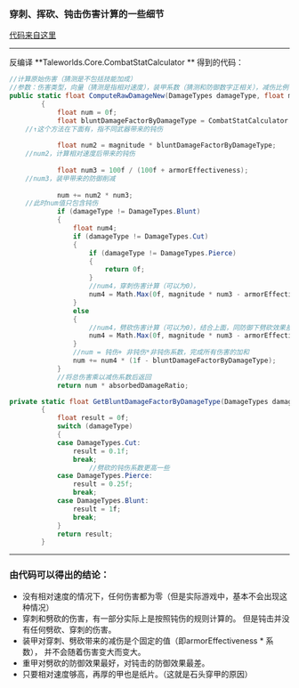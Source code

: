 ### 穿刺、挥砍、钝击伤害计算的一些细节

[代码来自这里](https://forums.taleworlds.com/index.php?threads/where-are-armor-factors-in-m-b2-bannerlord.409148/)

---

反编译   **Taleworlds.Core.CombatStatCalculator  ** 得到的代码：

```C#
//计算原始伤害（猜测是不包括技能加成）
//参数：伤害类型，向量（猜测是指相对速度），装甲系数（猜测和防御数字正相关），减伤比例（难度设置那个？）
public static float ComputeRawDamageNew(DamageTypes damageType, float magnitude, float armorEffectiveness, float absorbedDamageRatio)
        {
            float num = 0f;
            float bluntDamageFactorByDamageType = CombatStatCalculator.GetBluntDamageFactorByDamageType(damageType);
    //↑这个方法在下面有，指不同武器带来的钝伤
    
            float num2 = magnitude * bluntDamageFactorByDamageType;
    //num2，计算相对速度后带来的钝伤
    
            float num3 = 100f / (100f + armorEffectiveness);
    //num3，装甲带来的防御削减
    
            num += num2 * num3;
    //此时num值只包含钝伤
            if (damageType != DamageTypes.Blunt)
            {
                float num4;
                if (damageType != DamageTypes.Cut)
                {
                    if (damageType != DamageTypes.Pierce)
                    {
                        return 0f;
                    }
                    //num4，穿刺伤害计算（可以为0），
                    num4 = Math.Max(0f, magnitude * num3 - armorEffectiveness * 0.33f);
                }
                else
                {
                    //num4，劈砍伤害计算（可以为0），结合上面，同防御下劈砍效果差一些
                    num4 = Math.Max(0f, magnitude * num3 - armorEffectiveness * 0.5f);
                }
                //num = 钝伤+ 非钝伤*非钝伤系数，完成所有伤害的加和
                num += num4 * (1f - bluntDamageFactorByDamageType);
            }
    		//将总伤害乘以减伤系数后返回
            return num * absorbedDamageRatio;
```

```C#
private static float GetBluntDamageFactorByDamageType(DamageTypes damageType)
        {
            float result = 0f;
            switch (damageType)
            {
            case DamageTypes.Cut:
                result = 0.1f;
                break;
                    //劈砍的钝伤系数更高一些
            case DamageTypes.Pierce:
                result = 0.25f;
                break;
            case DamageTypes.Blunt:
                result = 1f;
                break;
            }
            return result;
        }
```

---



### 由代码可以得出的结论：

- 没有相对速度的情况下，任何伤害都为零（但是实际游戏中，基本不会出现这种情况）
- 穿刺和劈砍的伤害，有一部分实际上是按照钝伤的规则计算的。
  但是钝击并没有任何劈砍、穿刺的伤害。
- 装甲对穿刺、劈砍带来的减伤是个固定的值（即armorEffectiveness * 系数），
  并不会随着伤害变大而变大。
- 重甲对劈砍的防御效果最好，对钝击的防御效果最差。
- 只要相对速度够高，再厚的甲也是纸片。（这就是石头穿甲的原因）